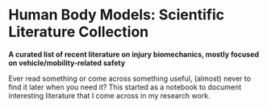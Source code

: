 # Human Body Models: Scientific Literature Collection

**A curated list of recent  literature on injury biomechanics, mostly focused on vehicle/mobility-related safety**

Ever read something or come across something useful, (almost) never to find it later when you need it? This started as a notebook to document interesting literature that I come across in my research work.
